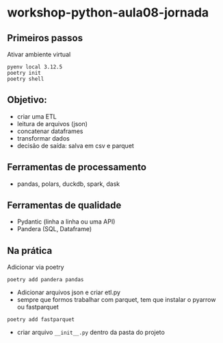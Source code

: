 # workshop-python-aula08-jornada

## Primeiros passos
Ativar ambiente virtual

```
pyenv local 3.12.5
poetry init
poetry shell
```

## Objetivo:
* criar uma ETL
* leitura de arquivos (json)
* concatenar dataframes
* transformar dados
* decisão de saída: salva em csv e parquet

## Ferramentas de processamento
* pandas, polars, duckdb, spark, dask

## Ferramentas de qualidade
* Pydantic (linha a linha ou uma API)
* Pandera (SQL, Dataframe)

## Na prática
Adicionar via poetry
```
poetry add pandera pandas
```

* Adicionar arquivos json e criar etl.py
* sempre que formos trabalhar com parquet, tem que instalar o pyarrow ou fastparquet

```
poetry add fastparquet
```

* criar arquivo `__init__.py` dentro da pasta do projeto